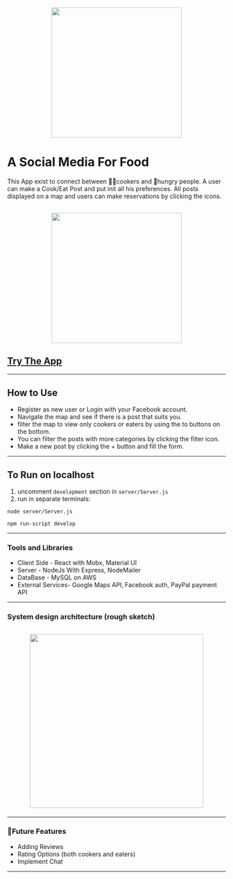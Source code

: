 # <p align="center"><img src="https://res.cloudinary.com/dnrxmm7a0/image/upload/v1600169600/cherry/cclogo_gwiyj9.jpg" width="300"> </p>

# A Social Media For Food

This App exist to connect between 👩‍🍳cookers and 🍴hungry people.
A user can make a Cook/Eat Post and put init all his preferences.
All posts displayed on a map and users can make reservations by clicking the icons.

## <p align="center"><img src="https://res.cloudinary.com/dnrxmm7a0/image/upload/v1600169417/cherry/cc1_c6lmsc.jpg" width="300"> </p>

## [Try The App](https://cherrycarey.herokuapp.com/)

---

## How to Use

- Register as new user or Login with your Facebook account.
- Navigate the map and see if there is a post that suits you.
- filter the map to view only cookers or eaters by using the to buttons on the bottom.
- You can filter the posts with more categories by clicking the filter icon.
- Make a new post by clicking the + button and fill the form.

---

## To Run on localhost

1. uncomment `development` section in `server/Server.js`
2. run in separate terminals:

```
node server/Server.js
```

```
npm run-script develop
```

---

### Tools and Libraries

- Client Side - React with Mobx, Material UI
- Server - NodeJs With Express, NodeMailer
- DataBase - MySQL on AWS
- External Services- Google Maps API, Facebook auth, PayPal payment API

---
### System design architecture (rough sketch)

## <p align="center"><img src="https://res.cloudinary.com/dnrxmm7a0/image/upload/v1608453180/cherry/system_design_fhin4n.jpg" width="400"> </p>

---

### 🚀Future Features

- Adding Reviews
- Rating Options (both cookers and eaters)
- Implement Chat

---
